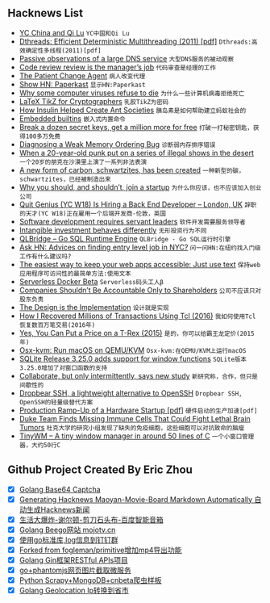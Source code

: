 ## Hacknews List


- [YC China and Qi Lu](https://blog.ycombinator.com/yc-china-qi-lu/)  `YC中国和Qi Lu`
- [Dthreads: Efficient Deterministic Multithreading (2011) [pdf]](http://people.cs.ksu.edu/~danielwang/Investigation/System_Security/dthreads-sosp11.pdf)  `Dthreads:高效确定性多线程(2011)[pdf]`
- [Passive observations of a large DNS service](https://blog.apnic.net/2018/08/14/passive-observations-of-a-large-dns-service/)  `大型DNS服务的被动观察`
- [Code review review is the manager’s job](https://hecate.co/blog/code-review-review-is-the-managers-job)  `代码审查是经理的工作`
- [The Patient Change Agent](https://hackernoon.com/the-patient-change-agent-fd8548f04777)  `病人改变代理`
- [Show HN: Paperkast](item?id=17756242)  `显示HN:Paperkast`
- [Why some computer viruses refuse to die](https://www.bbc.com/news/technology-44564709)  `为什么一些计算机病毒拒绝死亡`
- [LaTeX TikZ for Cryptographers](https://www.iacr.org/authors/tikz/)  `乳胶TikZ为密码`
- [How Insulin Helped Create Ant Societies](https://www.quantamagazine.org/how-insulin-helped-create-ant-societies-20180814/)  `胰岛素是如何帮助建立蚂蚁社会的`
- [Embedded builtins](https://v8project.blogspot.com/2018/08/embedded-builtins.html)  `嵌入式内置命令`
- [Break a dozen secret keys, get a million more for free](https://ecrypt-eu.blogspot.com/2015/11/break-dozen-secret-keys-get-million.html)  `打破一打秘密钥匙，获得100多万免费`
- [Diagnosing a Weak Memory Ordering Bug](https://robert.ocallahan.org/2018/08/for-first-time-in-my-life-i-tracked.html)  `诊断弱内存排序错误`
- [When a 20-year-old punk put on a series of illegal shows in the desert](https://www.huckmag.com/?p=414909)  `一个20岁的朋克在沙漠里上演了一系列非法表演`
- [A new form of carbon, schwartzites, has been created](https://www.independent.co.uk/news/science/carbon-new-form-chemistry-schwarzite-zeolite-ztc-graphene-university-california-berkeley-a8490226.html)  `一种新型的碳，schwartzites，已经被制造出来`
- [Why you should, and shouldn’t, join a startup](https://www.atrium.co/blog/work-at-a-startup/)  `为什么你应该，也不应该加入创业公司`
- [Quit  Genius (YC W18) Is Hiring a Back End Developer – London, UK](item?id=17765933)  `辞职的天才(YC W18)正在雇用一个后端开发商-伦敦，英国`
- [Software development requires servant leaders](https://adl.io/essays/why-software-development-requires-servant-leaders/)  `软件开发需要服务领导者`
- [Intangible investment behaves differently](https://www.gatesnotes.com/Books/Capitalism-Without-Capital)  `无形投资行为不同`
- [QLBridge – Go SQL Runtime Engine](https://github.com/araddon/qlbridge)  `QLBridge - Go SQL运行时引擎`
- [Ask HN: Advices on finding entry level job in NYC?](item?id=17765343)  `问一问HN:在纽约找入门级工作有什么建议吗?`
- [The easiest way to keep your web apps accessible: Just use text](https://blog.logrocket.com/the-easiest-way-to-keep-your-web-apps-accessible-c2b57506cc2a)  `保持web应用程序可访问性的最简单方法:使用文本`
- [Serverless Docker Beta](https://zeit.co/blog/serverless-docker)  `Serverless码头工人β`
- [Companies Shouldn’t Be Accountable Only to Shareholders](https://www.wsj.com/articles/companies-shouldnt-be-accountable-only-to-shareholders-1534287687)  `公司不应该只对股东负责`
- [The Design is the Implementation](https://danshumway.com/blog/design-is-implementation/)  `设计就是实现`
- [How I Recovered Millions of Transactions Using Tcl (2016)](https://www.activestate.com/blog/2016/08/tcl-big-data-how-i-recovered-millions-transactions-using-tcl)  `我如何使用Tcl恢复数百万笔交易(2016年)`
- [Yes, You Can Put a Price on a T-Rex (2015)](https://www.npr.org/2015/10/29/452763153/yes-you-can-put-a-price-on-a-t-rex)  `是的，你可以给霸王龙定价(2015年)`
- [Osx-kvm: Run macOS on QEMU/KVM](https://github.com/kholia/OSX-KVM)  `Osx-kvm:在QEMU/KVM上运行macOS`
- [SQLite Release 3.25.0 adds support for window functions](https://www.sqlite.org/draft/releaselog/current.html)  `SQLite版本3.25.0增加了对窗口函数的支持`
- [Collaborate, but only intermittently, says new study](https://www.sciencedaily.com/releases/2018/08/180813160528.htm)  `新研究称，合作，但只是间歇性的`
- [Dropbear SSH, a lightweight alternative to OpenSSH](https://www.librebyte.net/en/network/dropbear-ssh-a-lightweight-alternative-to-openssh/)  `Dropbear SSH, OpenSSH的轻量级替代方案`
- [Production Ramp-Up of a Hardware Startup [pdf]](https://dspace.mit.edu/bitstream/handle/1721.1/106689/969775787-MIT.pdf?sequence=1)  `硬件启动的生产加速[pdf]`
- [Duke Team Finds Missing Immune Cells That Could Fight Lethal Brain Tumors](https://corporate.dukehealth.org/news-listing/duke-team-finds-missing-immune-cells-could-fight-lethal-brain-tumors)  `杜克大学的研究小组发现了缺失的免疫细胞，这些细胞可以对抗致命的脑瘤`
- [TinyWM – A tiny window manager in around 50 lines of C](http://incise.org/tinywm.html)  `一个小窗口管理器，大约50行C`

## Github Project Created By Eric Zhou

- [x] [Golang Base64 Captcha](https://github.com/mojocn/base64Captcha)
- [x] [Generating Hacknews Maoyan-Movie-Board Markdown Automatically 自动生成Hacknews新闻](https://github.com/dejavuzhou/md-genie)
- [x] [生活大爆炸-谢尔顿-剪刀石头布-百度智能音箱](https://github.com/mojocn/dueros-bang-game)
- [x] [Golang Beego网站 mojotv.cn](https://github.com/mojocn/www.mojotv.cn)
- [x] [使用go标准库,log信息到钉钉群](https://github.com/mojocn/dooger)
- [x] [Forked from fogleman/primitive增加mp4导出功能](https://github.com/mojocn/primitive)
- [x] [Golang Gin框架RESTful APIs项目](https://github.com/JJJJJJJerk/ezier-golang-web-api-framework)
- [x] [go+phantomjs网页图片截取微服务](https://github.com/mojocn/screen_shot)
- [x] [Python Scrapy+MongoDB+cnbeta爬虫样板](https://github.com/mojocn/scrapy_mongodb_boilerplate_cnbeta)
- [x] [Golang Geolocation Ip转换到省市](https://github.com/mojocn/ip2location)